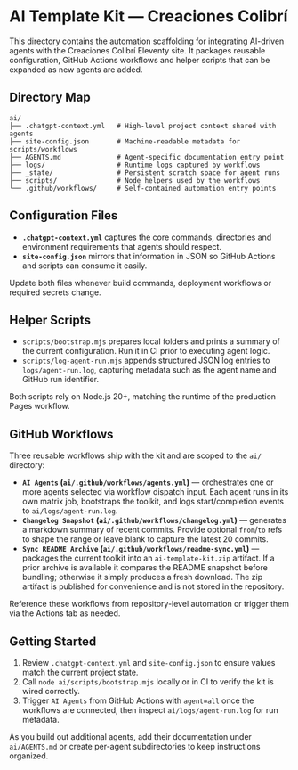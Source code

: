 # AI Template Kit — Creaciones Colibrí

This directory contains the automation scaffolding for integrating AI-driven
agents with the Creaciones Colibrí Eleventy site. It packages reusable
configuration, GitHub Actions workflows and helper scripts that can be
expanded as new agents are added.

## Directory Map

```
ai/
├── .chatgpt-context.yml   # High-level project context shared with agents
├── site-config.json       # Machine-readable metadata for scripts/workflows
├── AGENTS.md              # Agent-specific documentation entry point
├── logs/                  # Runtime logs captured by workflows
├── _state/                # Persistent scratch space for agent runs
├── scripts/               # Node helpers used by the workflows
└── .github/workflows/     # Self-contained automation entry points
```

## Configuration Files

- **`.chatgpt-context.yml`** captures the core commands, directories and
  environment requirements that agents should respect.
- **`site-config.json`** mirrors that information in JSON so GitHub Actions
  and scripts can consume it easily.

Update both files whenever build commands, deployment workflows or required
secrets change.

## Helper Scripts

- `scripts/bootstrap.mjs` prepares local folders and prints a summary of the
  current configuration. Run it in CI prior to executing agent logic.
- `scripts/log-agent-run.mjs` appends structured JSON log entries to
  `logs/agent-run.log`, capturing metadata such as the agent name and GitHub
  run identifier.

Both scripts rely on Node.js 20+, matching the runtime of the production
Pages workflow.

## GitHub Workflows

Three reusable workflows ship with the kit and are scoped to the `ai/`
directory:

- **`AI Agents` (`ai/.github/workflows/agents.yml`)** — orchestrates one or
  more agents selected via workflow dispatch input. Each agent runs in its own
  matrix job, bootstraps the toolkit, and logs start/completion events to
  `ai/logs/agent-run.log`.
- **`Changelog Snapshot` (`ai/.github/workflows/changelog.yml`)** — generates a
  markdown summary of recent commits. Provide optional `from`/`to` refs to
  shape the range or leave blank to capture the latest 20 commits.
- **`Sync README Archive` (`ai/.github/workflows/readme-sync.yml`)** — packages
  the current toolkit into an `ai-template-kit.zip` artifact. If a prior
  archive is available it compares the README snapshot before bundling;
  otherwise it simply produces a fresh download. The zip artifact is published
  for convenience and is not stored in the repository.

Reference these workflows from repository-level automation or trigger them via
the Actions tab as needed.

## Getting Started

1. Review `.chatgpt-context.yml` and `site-config.json` to ensure values match
   the current project state.
2. Call `node ai/scripts/bootstrap.mjs` locally or in CI to verify the kit is
   wired correctly.
3. Trigger `AI Agents` from GitHub Actions with `agent=all` once the workflows
   are connected, then inspect `ai/logs/agent-run.log` for run metadata.

As you build out additional agents, add their documentation under `ai/AGENTS.md`
or create per-agent subdirectories to keep instructions organized.
